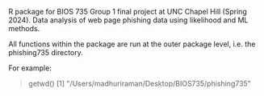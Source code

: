 R package for BIOS 735 Group 1 final project at UNC Chapel Hill (Spring 2024). Data analysis of web page phishing data using likelihood and ML methods.

All functions within the package are run at the outer package level, i.e. the phishing735 directory.

For example:
> getwd()
[1] "/Users/madhuriraman/Desktop/BIOS735/phishing735"
